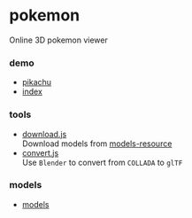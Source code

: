 # pokemon
Online 3D pokemon viewer

### demo
* [pikachu](https://06wj.github.io/pokemon/demo/index.html#025)
* [index](https://06wj.github.io/pokemon/demo/index.html)
### tools
* [download.js](./tools/download.js)  
  Download models from [models-resource](https://www.models-resource.com/3ds/pokemonxy)
* [convert.js](./tools/convert.js)  
  Use ```Blender``` to convert from ```COLLADA``` to ```glTF```

### models
* [models](./models/)
